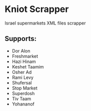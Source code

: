 # Kniot Scrapper

Israel supermarkets XML files scrapper


## Supports:
* Dor Alon
* Freshmarket
* Hazi Hinam
* Keshet Taamim
* Osher Ad
* Rami Levy
* Shufersal
* Stop Market
* Superdosh
* Tiv Taam
* Yohananof